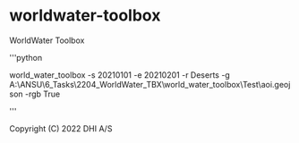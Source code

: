 # worldwater-toolbox
 WorldWater Toolbox

'''python 

world_water_toolbox -s 20210101 -e 20210201 -r Deserts -g A:\ANSU\6_Tasks\2204_WorldWater_TBX\world_water_toolbox\Test\aoi.geojson -rgb True

'''

 
Copyright (C) 2022 DHI A/S
